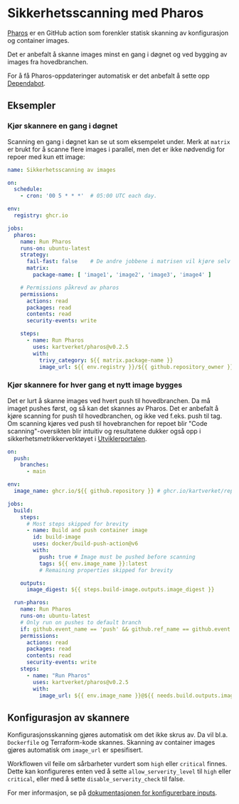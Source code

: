 # Sikkerhetsscanning med Pharos

[Pharos](https://github.com/kartverket/pharos) er en GitHub action som forenkler statisk skanning av konfigurasjon og container images.

Det er anbefalt å skanne images minst en gang i døgnet og ved bygging av images fra hovedbranchen.

For å få Pharos-oppdateringer automatisk er det anbefalt å sette opp [Dependabot](../../02-kom-i-gang/06-praktisk-intro/01-github/06-dependabot.md).

## Eksempler

### Kjør skannere en gang i døgnet

Scanning en gang i døgnet kan se ut som eksempelet under. Merk at `matrix` er brukt for å scanne flere images i parallel, men det er ikke nødvendig for repoer med kun ett image:

```yaml
name: Sikkerhetsscanning av images

on:
  schedule:
    - cron: '00 5 * * *'  # 05:00 UTC each day. 

env:
  registry: ghcr.io

jobs:
  pharos:
    name: Run Pharos
    runs-on: ubuntu-latest
    strategy:
      fail-fast: false    # De andre jobbene i matrisen vil kjøre selv om en av dem feiler
      matrix:
        package-name: [ 'image1', 'image2', 'image3', 'image4' ]

    # Permissions påkrevd av pharos
    permissions:
      actions: read
      packages: read
      contents: read
      security-events: write

    steps:
      - name: Run Pharos
        uses: kartverket/pharos@v0.2.5
        with:
          trivy_category: ${{ matrix.package-name }}
          image_url: ${{ env.registry }}/${{ github.repository_owner }}/${{ matrix.package-name }}:latest

```

### Kjør skannere for hver gang et nytt image bygges

Det er lurt å skanne images ved hvert push til hovedbranchen. Da må imaget pushes først, og så kan det skannes av Pharos. Det er anbefalt å kjøre scanning for push til hovedbranchen, og ikke ved f.eks. push til tag. Om scanning kjøres ved push til hovebranchen for repoet blir "Code scanning"-oversikten blir intuitiv og resultatene dukker også opp i sikkerhetsmetrikkerverktøyet i [Utviklerportalen](https://kartverket.dev/).

```yaml
on:
  push:
    branches:
      - main

env:
  image_name: ghcr.io/${{ github.repository }} # ghcr.io/kartverket/repo-name

jobs:
  build:
    steps:
      # Most steps skipped for brevity
      - name: Build and push container image
        id: build-image
        uses: docker/build-push-action@v6
        with:
          push: true # Image must be pushed before scanning
          tags: ${{ env.image_name }}:latest
          # Remaining properties skipped for brevity

    outputs:
      image_digest: ${{ steps.build-image.outputs.image_digest }}

  run-pharos:
    name: Run Pharos
    runs-on: ubuntu-latest
    # Only run on pushes to default branch
    if: github.event_name == 'push' && github.ref_name == github.event.repository.default_branch
    permissions:
      actions: read
      packages: read
      contents: read
      security-events: write
    steps:
      - name: "Run Pharos"
        uses: kartverket/pharos@v0.2.5
        with:
          image_url: ${{ env.image_name }}@${{ needs.build.outputs.image_digest }}
```

## Konfigurasjon av skannere

Konfigurasjonsskanning gjøres automatisk om det ikke skrus av. Da vil bl.a. `Dockerfile` og Terraform-kode skannes. Skanning av container images gjøres automatisk om `image_url` er spesifisert.

Workflowen vil feile om sårbarheter vurdert som `high` eller `critical` finnes. Dette kan konfigureres enten ved å sette `allow_serverity_level` til `high` eller `critical`, eller med å sette `disable_serverity_check` til false.

For mer informasjon, se på [dokumentasjonen for konfigurerbare inputs](https://github.com/kartverket/pharos?tab=readme-ov-file#inputs).
